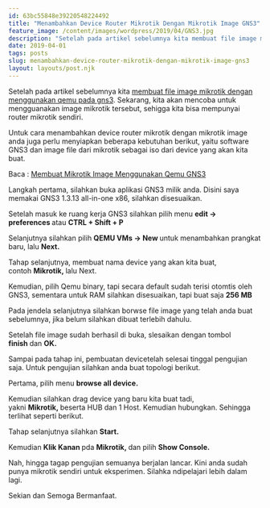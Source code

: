 ```yaml
---
id: 63bc55848e39220548224492
title: "Menambahkan Device Router Mikrotik Dengan Mikrotik Image GNS3"
feature_image: /content/images/wordpress/2019/04/GNS3.jpg
description: "Setelah pada artikel sebelumnya kita membuat file image mikrotik dengan menggunakan qemu pada gns3. Sekarang, kita akan mencoba untuk…"
date: 2019-04-01
tags: posts
slug: menambahkan-device-router-mikrotik-dengan-mikrotik-image-gns3
layout: layouts/post.njk
---
```


<!--kg-card-begin: html--><p>Setelah pada artikel sebelumnya kita <a href="https://coretanit.com/tips-trick/membuat-mikrotik-image-menggunakan-qemu-gns3/">membuat file image mikrotik dengan menggunakan qemu pada gns3</a>. Sekarang, kita akan mencoba untuk mengguanakan image mikrotik tersebut, sehigga kita bisa mempunyai router mikrotik sendiri.</p>
<p>Untuk cara menambahkan device router mikrotik dengan mikrotik image anda juga perlu menyiapkan beberapa kebutuhan berikut, yaitu software GNS3 dan image file dari mikrotik sebagai iso dari device yang akan kita buat.</p>
<p>Baca : <a href="https://coretanit.com/tips-trick/membuat-mikrotik-image-menggunakan-qemu-gns3/">Membuat Mikrotik Image Menggunakan Qemu GNS3</a></p>
<p>Langkah pertama, silahkan buka aplikasi GNS3 milik anda. Disini saya memakai GNS3 1.3.13 all-in-one x86, silahkan disesuaikan.</p>
<p>Setelah masuk ke ruang kerja GNS3 silahkan pilih menu <strong>edit -&gt; preferences </strong>atau <strong>CTRL + Shift + P</strong></p>
<p>Selanjutnya silahkan pilih <strong>QEMU VMs -&gt; New </strong>untuk menambahkan prangkat baru, lalu <strong>Next.</strong></p>
<p>Tahap selanjutnya, membuat nama device yang akan kita buat, contoh <strong>Mikrotik, </strong>lalu Next.</p>
<p>Kemudian, pilih Qemu binary, tapi secara default sudah terisi otomtis oleh GNS3, sementara untuk RAM silahkan disesuaikan, tapi buat saja <strong>256 MB</strong></p>
<p>Pada jendela selanjutnya silahkan borwse file image yang telah anda buat sebelumnya, jika belum silahkan dibuat terlebih dahulu.</p>
<p>Setelah file image sudah berhasil di buka, slesaikan dengan tombol <strong>finish </strong>dan <strong>OK.</strong></p>
<p>Sampai pada tahap ini, pembuatan devicetelah selesai tinggal pengujian saja. Untuk pengujian silahkan anda buat topologi berikut.</p>
<p>Pertama, pilih menu <strong>browse all device.</strong></p>
<p>Kemudian silahkan drag device yang baru kita buat tadi, yakni <strong>Mikrotik, </strong>beserta HUB dan 1 Host. Kemudian hubungkan. Sehingga terlihat seperti berikut.</p>
<p>Tahap selanjutnya silahkan <strong>Start.</strong></p>
<p>Kemudian <strong>Klik Kanan </strong>pda <strong>Mikrotik, </strong>dan pilih <strong>Show Console.</strong></p>
<p>Nah, hingga tagap pengujian semuanya berjalan lancar. Kini anda sudah punya mikrotik sendiri untuk eksperimen. Silahka ndipelajari lebih dalam lagi.</p>
<p>Sekian dan Semoga Bermanfaat.</p>
<!--kg-card-end: html-->
